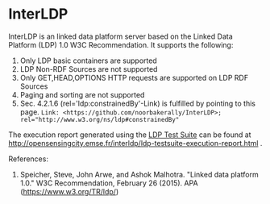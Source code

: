 # InterLDP
InterLDP is an linked data platform server based on the Linked Data Platform (LDP) 1.0 W3C Recommendation. It supports the following:

1. Only LDP basic containers are supported
2. LDP Non-RDF Sources are not supported
3. Only GET,HEAD,OPTIONS HTTP requests are supported on LDP RDF Sources
4. Paging and sorting are not supported
5. Sec. 4.2.1.6 (rel='ldp:constrainedBy'-Link) is fulfilled by pointing to this page.
`Link: <https://github.com/noorbakerally/InterLDP>; rel="http://www.w3.org/ns/ldp#constrainedBy"`

The execution report generated using the <a href="https://w3c.github.io/ldp-testsuite/">LDP Test Suite</a> can be found at http://opensensingcity.emse.fr/interldp/ldp-testsuite-execution-report.html .

References:
1. Speicher, Steve, John Arwe, and Ashok Malhotra. "Linked data platform 1.0." W3C Recommendation, February 26 (2015).
APA	(https://www.w3.org/TR/ldp/)
